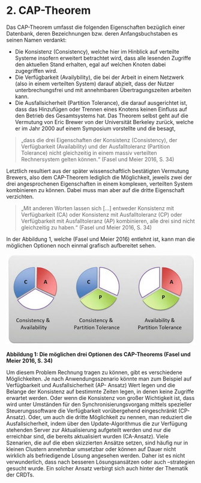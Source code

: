 # 2. CAP-Theorem
Das CAP-Theorem umfasst die folgenden Eigenschaften bezüglich einer Datenbank, deren Bezeichnungen bzw. deren Anfangsbuchstaben es seinen Namen verdankt: 
-	Die Konsistenz (Consistency), welche hier im Hinblick auf verteilte Systeme insofern erweitert betrachtet wird, dass alle lesenden Zugriffe den aktuellen Stand erhalten, egal auf welchen Knoten dabei zugegriffen wird.
-	Die Verfügbarkeit (Availybility), die bei der Arbeit in einem Netzwerk (also in einem verteilten System) darauf abzielt, dass der Nutzer unterbrechungsfrei und mit annehmbaren Übertragungszeiten arbeiten kann.
-	Die Ausfallsicherheit (Partition Tolerance), die darauf ausgerichtet ist, dass das Hinzufügen oder Trennen eines Knotens keinen Einfluss auf den Betrieb des Gesamtsystems hat.
Das Theorem selbst geht auf die Vermutung von Eric Brewer von der Universität Berkeley zurück, welche er im Jahr 2000 auf einem Symposium vorstellte und die besagt, 
> „dass die drei Eigenschaften der Konsistenz (Consistency), der Verfügbarkeit (Availability) und der Ausfalltoleranz (Partition Tolerance) nicht gleichzeitig in einem massiv verteilten Rechnersystem gelten können.“ (Fasel und Meier 2016, S. 34)

Letztlich resultiert aus der später wissenschaftlich bestätigten Vermutung Brewers, also dem CAP-Theorem lediglich die Möglichkeit, jeweils zwei der drei angesprochenen Eigenschaften in einem komplexen, verteilten System kombinieren zu können. Dabei muss man aber auf die dritte Eigenschaft verzichten. 
> „Mit anderen Worten lassen sich [...] entweder Konsistenz mit Verfügbarkeit (CA) oder Konsistenz mit Ausfalltoleranz (CP) oder Verfügbarkeit mit Ausfalltoleranz (AP) kombinieren, alle drei sind nicht gleichzeitig zu haben.“ (Fasel und Meier 2016, S. 34)

In der Abbildung 1, welche (Fasel und Meier 2016) entlehnt ist, kann man die möglichen Optionen noch einmal grafisch aufbereitet sehen.

![Die möglichen drei Optionen des CAP-Theorems](https://github.com/achatzSWT/ostfalia_db_2016_hausarbeiten/blob/master/crdt/Bilder/CAP-Theorem.JPG)

**Abbildung 1: Die möglichen drei Optionen des CAP-Theorems (Fasel und Meier 2016, S. 34)**

Um diesem Problem Rechnung tragen zu können, gibt es verschiedene Möglichkeiten. Je nach Anwendungsszenario könnte man zum Beispiel auf Verfügbarkeit und Ausfallsicherheit (AP- Ansatz) Wert legen und die Belange der Konsistenz auf bestimmte Zeiten legen, in denen keine Zugriffe erwartet werden. Oder wenn die Konsistenz von großer Wichtigkeit ist, dass wird unter Umständen für den Synchronisierungsvorgang mittels spezieller Steuerungssoftware die Verfügbarkeit vorübergehend eingeschränkt (CP-Ansatz). Oder, um auch die dritte Möglichkeit zu nennen, man reduziert die Ausfallsicherheit, indem über den Update-Algorithmus die zur Verfügung stehenden Server zur Aktualisierung aufgeteilt werden und nur die erreichbar sind, die bereits aktualisiert wurden (CA-Ansatz).
Viele Szenarien, die auf die eben skizzierten Ansätze setzen, sind häufig nur in kleinen Clustern annehmbar umsetzbar oder können auf Dauer nicht wirklich als befriedigende Lösung angesehen werden. Daher ist es nicht verwunderlich, dass nach besseren Lösungsansätzen oder auch –strategien gesucht wurde. Ein solcher Ansatz verbirgt sich auch hinter der Thematik der CRDTs.

